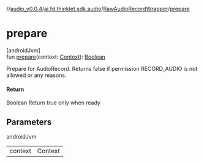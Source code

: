 //[audio_v0.0.4](../../../index.md)/[ai.fd.thinklet.sdk.audio](../index.md)/[RawAudioRecordWrapper](index.md)/[prepare](prepare.md)

# prepare

[androidJvm]\
fun [prepare](prepare.md)(context: [Context](https://developer.android.com/reference/kotlin/android/content/Context.html)): [Boolean](https://kotlinlang.org/api/latest/jvm/stdlib/kotlin/-boolean/index.html)

Prepare for AudioRecord. Returns false if permission RECORD_AUDIO is not allowed or any reasons.

#### Return

Boolean Return true only when ready

## Parameters

androidJvm

| | |
|---|---|
| context | Context |
